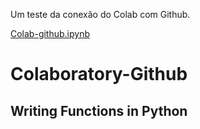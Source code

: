
Um teste da conexão do Colab com Github.

[Colab-github.ipynb](/Colab_github.ipnyb)

# Colaboratory-Github
## Writing Functions in Python
